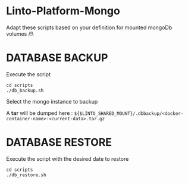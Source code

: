 
# Linto-Platform-Mongo

Adapt these scripts based on your definition for mounted mongoDb volumes /!\

# DATABASE BACKUP

Execute the script 

```shell
cd scripts
./db_backup.sh
```
Select the mongo instance to backup

A **tar** will be dumped here : `${$LINTO_SHARED_MOUNT}/.dbbackup/<docker-container-name>-<current-data>.tar.gz`


# DATABASE RESTORE

Execute the script with the desired date to restore

```shell
cd scripts
./db_restore.sh
```